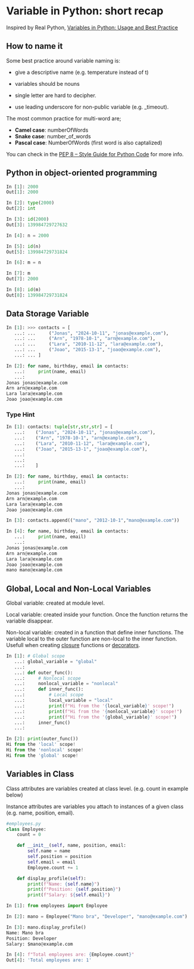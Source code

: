 # Variable in Python: short recap

Inspired by Real Python, [Variables in Python: Usage and Best Practice](https://realpython.com/python-variables/)

## How to name it

Some best practice around variable naming is:

- give a descriptive name (e.g. temperature instead of t)

- variables should be nouns

- single letter are hard to decipher. 

- use leading underscore for non-public variable (e.g. _timeout).

  

The most common practice for multi-word are;

- **Camel case**: numberOfWords
- **Snake case**: number_of_words
- **Pascal case**: NumberOfWords (first word is also captalized)

You can check in the [PEP 8 – Style Guide for Python Code](https://peps.python.org/pep-0008/) for more info.



## Python in object-oriented programming



```python
In [1]: 2000
Out[1]: 2000

In [2]: type(2000)
Out[2]: int

In [3]: id(2000)
Out[3]: 139984729727632

In [4]: n = 2000

In [5]: id(n)
Out[5]: 139984729731824

In [6]: m = n

In [7]: m
Out[7]: 2000

In [8]: id(m)
Out[8]: 139984729731824
```



## Data Storage Variable

```python
In [1]: >>> contacts = [
   ...: ...     ("Jonas", "2024-10-11", "jonas@example.com"),
   ...: ...     ("Arn", "1978-10-1", "arn@example.com"),
   ...: ...     ("Lara", "2010-11-12", "lara@example.com"),
   ...: ...     ("Joao", "2015-13-1", "joao@example.com"),
   ...: ... ]

In [2]: for name, birthday, email in contacts:
   ...:     print(name, email)
   ...:
Jonas jonas@example.com
Arn arn@example.com
Lara lara@example.com
Joao joao@example.com
```



### Type Hint 

```python
In [1]: contacts: tuple[str,str,str] = [
   ...:    ("Jonas", "2024-10-11", "jonas@example.com"),
   ...:    ("Arn", "1978-10-1", "arn@example.com"),
   ...:    ("Lara", "2010-11-12", "lara@example.com"),
   ...:    ("Joao", "2015-13-1", "joao@example.com"),
   ...:
   ...:
   ...:    ]

In [2]: for name, birthday, email in contacts:
   ...:     print(name, email)
   ...:
Jonas jonas@example.com
Arn arn@example.com
Lara lara@example.com
Joao joao@example.com

In [3]: contacts.append(("mano", "2012-10-1","mano@example.com"))

In [4]: for name, birthday, email in contacts:
   ...:     print(name, email)
   ...:
Jonas jonas@example.com
Arn arn@example.com
Lara lara@example.com
Joao joao@example.com
mano mano@example.com
```





## Global, Local and Non-Local Variables

Global variable: created at module level.

Local variable: created inside your function. Once the function returns the variable disappear.

Non-local variable: created in a function that define inner functions. The variable local to the outer function are non-local to the inner function. Usefull when creating [closure](https://realpython.com/python-closure/) functions or [decorators](https://realpython.com/primer-on-python-decorators/).

```python
In [1]: # Global scope
   ...: global_variable = "global"
   ...:
   ...: def outer_func():
   ...:     # Nonlocal scope
   ...:     nonlocal_variable = "nonlocal"
   ...:     def inner_func():
   ...:         # Local scope
   ...:         local_variable = "local"
   ...:         print(f"Hi from the '{local_variable}' scope!")
   ...:         print(f"Hi from the '{nonlocal_variable}' scope!")
   ...:         print(f"Hi from the '{global_variable}' scope!")
   ...:     inner_func()
   ...:

In [2]: print(outer_func())
Hi from the 'local' scope!
Hi from the 'nonlocal' scope!
Hi from the 'global' scope!
```



## Variables in Class

Class attributes are variables created at class level. (e.g. count in example below)

Instance attributes are variables you attach to instances of a given class (e.g. name, position, email).

```python
#employees.py
class Employee:
    count = 0

    def __init__(self, name, position, email:
        self.name = name
        self.position = position
        self.email = email
        Employee.count += 1

    def display_profile(self):
        print(f"Name: {self.name}")
        print(f"Position: {self.position}")
        print(f"Salary: ${self.email}")
```



```python
In [1]: from employees import Employee

In [2]: mano = Employee("Mano bra", "Developer", "mano@example.com")

In [3]: mano.display_profile()
Name: Mano bra
Position: Developer
Salary: $mano@example.com

In [4]: f"Total employees are: {Employee.count}"
Out[4]: 'Total employees are: 1'
```

